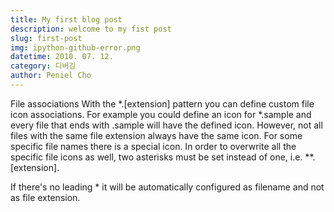 ```yaml
---
title: My first blog post
description: welcome to my fist post
slug: first-post
img: ipython-github-error.png
datetime: 2010. 07. 12.
category: 디버깅
author: Peniel Cho
---
```


File associations
With the *.[extension] pattern you can define custom file icon associations. For example you could define an icon for *.sample and every file that ends with .sample will have the defined icon. However, not all files with the same file extension always have the same icon. For some specific file names there is a special icon. In order to overwrite all the specific file icons as well, two asterisks must be set instead of one, i.e. **.[extension].

If there's no leading * it will be automatically configured as filename and not as file extension.
